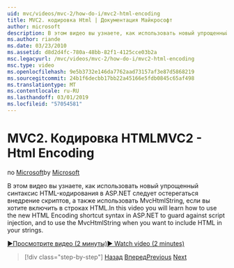 ```yaml
---
uid: mvc/videos/mvc-2/how-do-i/mvc2-html-encoding
title: MVC2. кодировка Html | Документация Майкрософт
author: microsoft
description: В этом видео вы узнаете, как использовать новый упрощенный синтаксис HTML-кодирования в ASP.NET для обеспечения защиты от внедрение скриптов, а также использовать MvcHtmlString при...
ms.author: riande
ms.date: 03/23/2010
ms.assetid: d8d2d4fc-780a-48bb-82f1-4125cce03b2a
msc.legacyurl: /mvc/videos/mvc-2/how-do-i/mvc2-html-encoding
msc.type: video
ms.openlocfilehash: 9e5b3732e146da7762aad73157af3e87d5868219
ms.sourcegitcommit: 24b1f6decbb17bb22a45166e5fdb0845c65af498
ms.translationtype: MT
ms.contentlocale: ru-RU
ms.lasthandoff: 03/01/2019
ms.locfileid: "57054581"
---
```

<a name="mvc2---html-encoding"></a><span data-ttu-id="ccbbe-103">MVC2. Кодировка HTML</span><span class="sxs-lookup"><span data-stu-id="ccbbe-103">MVC2 - Html Encoding</span></span>
====================
<span data-ttu-id="ccbbe-104">по [Microsoft](https://github.com/microsoft)</span><span class="sxs-lookup"><span data-stu-id="ccbbe-104">by [Microsoft](https://github.com/microsoft)</span></span>

<span data-ttu-id="ccbbe-105">В этом видео вы узнаете, как использовать новый упрощенный синтаксис HTML-кодирования в ASP.NET следует остерегаться внедрение скриптов, а также использовать MvcHtmlString, если вы хотите включить в строках HTML.</span><span class="sxs-lookup"><span data-stu-id="ccbbe-105">In this video you will learn how to use the new HTML Encoding shortcut syntax in ASP.NET to guard against script injection, and to use the MvcHtmlString when you want to include HTML in your strings.</span></span>

[<span data-ttu-id="ccbbe-106">&#9654;Просмотрите видео (2 минуты)</span><span class="sxs-lookup"><span data-stu-id="ccbbe-106">&#9654; Watch video (2 minutes)</span></span>](https://channel9.msdn.com/Blogs/ASP-NET-Site-Videos/mvc2-html-encoding)

> [!div class="step-by-step"]
> <span data-ttu-id="ccbbe-107">[Назад](how-do-i-use-httpverbs-attributes-in-an-mvc-application.md)
> [Вперед](mvc2-stronglytyped-helpers.md)</span><span class="sxs-lookup"><span data-stu-id="ccbbe-107">[Previous](how-do-i-use-httpverbs-attributes-in-an-mvc-application.md)
[Next](mvc2-stronglytyped-helpers.md)</span></span>
